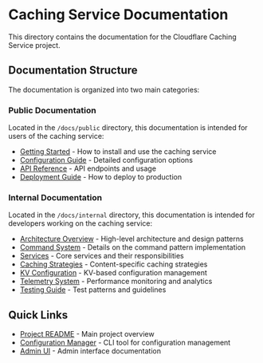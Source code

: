 # Caching Service Documentation

This directory contains the documentation for the Cloudflare Caching Service project.

## Documentation Structure

The documentation is organized into two main categories:

### Public Documentation

Located in the `/docs/public` directory, this documentation is intended for users of the caching service:

- [Getting Started](./public/getting-started.md) - How to install and use the caching service
- [Configuration Guide](./public/configuration.md) - Detailed configuration options
- [API Reference](./public/api-reference.md) - API endpoints and usage
- [Deployment Guide](./public/deployment.md) - How to deploy to production

### Internal Documentation

Located in the `/docs/internal` directory, this documentation is intended for developers working on the caching service:

- [Architecture Overview](./internal/architecture.md) - High-level architecture and design patterns
- [Command System](./internal/commands.md) - Details on the command pattern implementation
- [Services](./internal/services.md) - Core services and their responsibilities
- [Caching Strategies](./internal/strategies.md) - Content-specific caching strategies
- [KV Configuration](./internal/kv-configuration.md) - KV-based configuration management
- [Telemetry System](./internal/telemetry.md) - Performance monitoring and analytics
- [Testing Guide](./internal/testing.md) - Test patterns and guidelines

## Quick Links

- [Project README](../README.md) - Main project overview
- [Configuration Manager](../scripts/README.md) - CLI tool for configuration management
- [Admin UI](./internal/admin-ui.md) - Admin interface documentation